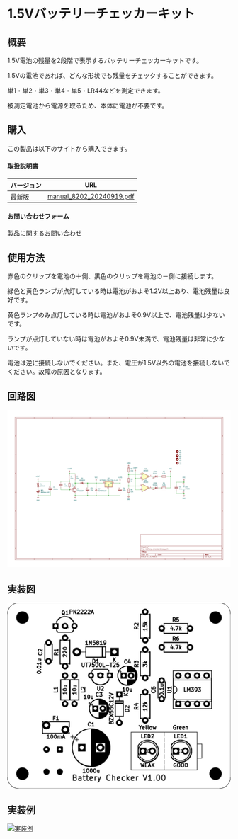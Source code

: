 # 1.5Vバッテリーチェッカーキット

## 概要
1.5V電池の残量を2段階で表示するバッテリーチェッカーキットです。

1.5Vの電池であれば、どんな形状でも残量をチェックすることができます。

単1・単2・単3・単4・単5・LR44などを測定できます。

被測定電池から電源を取るため、本体に電池が不要です。

## 購入
この製品は以下のサイトから購入できます。  

#### 取扱説明書

<table>
  <thead>
    <tr>
      <th>バージョン</th>
      <th>URL</th>
    </tr>
  </thead>
  <tbody>
    <tr>
        <td>最新版</td>
        <td><a href="./manual_8202_20240919.pdf">manual_8202_20240919.pdf</a></td>
    </tr>
  </tbody>
</table>

#### お問い合わせフォーム
[製品に関するお問い合わせ](https://forms.gle/Fn5E3byABXJ8P5sbA)


## 使用方法
赤色のクリップを電池の＋側、黒色のクリップを電池の－側に接続します。

緑色と黄色ランプが点灯している時は電池がおよそ1.2V以上あり、電池残量は良好です。

黄色ランプのみ点灯している時は電池がおよそ0.9V以上で、電池残量は少ないです。

ランプが点灯していない時は電池がおよそ0.9V未満で、電池残量は非常に少ないです。

電池は逆に接続しないでください。また、電圧が1.5V以外の電池を接続しないでください。故障の原因となります。

## 回路図
[![回路図](./img/schematic.jpg)](./img/schematic.jpg)

## 実装図
[![実装図](./img/implementation-diagram.jpg)](./img/implementation-diagram.jpg)

## 実装例
[![実装例](./img/implementation-example.jpg)](./img/implementation-example.jpg)
